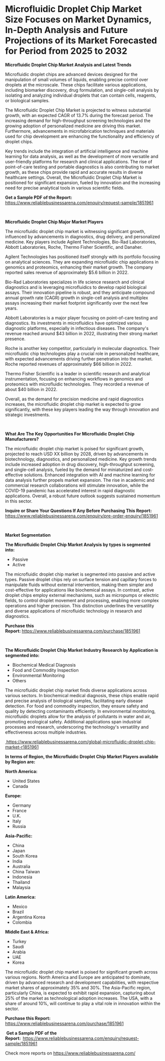<p><h1>Microfluidic Droplet Chip Market Size Focuses on Market Dynamics, In-Depth Analysis and Future Projections of its Market Forecasted for Period from 2025 to 2032</h1></p><p><strong>Microfluidic Droplet Chip Market Analysis and Latest Trends</strong></p>
<p><p>Microfluidic droplet chips are advanced devices designed for the manipulation of small volumes of liquids, enabling precise control over droplets at the microscale. These chips facilitate various applications, including biomarker discovery, drug formulation, and single-cell analysis by isolating and analyzing individual droplets that can contain cells, reagents, or biological samples. </p><p>The Microfluidic Droplet Chip Market is projected to witness substantial growth, with an expected CAGR of 13.7% during the forecast period. The increasing demand for high-throughput screening technologies and the growing adoption of personalized medicine are driving this market. Furthermore, advancements in microfabrication techniques and materials used for chip development are enhancing the functionality and efficiency of droplet chips.</p><p>Key trends include the integration of artificial intelligence and machine learning for data analysis, as well as the development of more versatile and user-friendly platforms for research and clinical applications. The rise of point-of-care testing and portable diagnostics is also contributing to market growth, as these chips provide rapid and accurate results in diverse healthcare settings. Overall, the Microfluidic Droplet Chip Market is positioned for significant expansion, fueled by innovation and the increasing need for precise analytical tools in various scientific fields.</p></p>
<p><strong>Get a Sample PDF of the Report:&nbsp;</strong> <a href="https://www.reliablebusinessarena.com/enquiry/request-sample/1851961?utm_campaign=3289&utm_medium=2&utm_source=Github&utm_content=ia&utm_term=26032025&utm_id=microfluidic-droplet-chip">https://www.reliablebusinessarena.com/enquiry/request-sample/1851961</a></p>
<p>&nbsp;</p>
<p><strong>Microfluidic Droplet Chip Major Market Players</strong></p>
<p><p>The microfluidic droplet chip market is witnessing significant growth, influenced by advancements in diagnostics, drug delivery, and personalized medicine. Key players include Agilent Technologies, Bio-Rad Laboratories, Abbott Laboratories, Roche, Thermo Fisher Scientific, and Danaher. </p><p>Agilent Technologies has positioned itself strongly with its portfolio focusing on analytical sciences. They are expanding microfluidic chip applications in genomics and proteomics, enhancing their market growth. The company reported sales revenue of approximately $5.6 billion in 2022.</p><p>Bio-Rad Laboratories specializes in life science research and clinical diagnostics and is leveraging microfluidics to develop rapid biological assays. Their innovation pipeline is robust, and they anticipate compound annual growth rate (CAGR) growth in single-cell analysis and multiplex assays increasing their market footprint significantly over the next few years.</p><p>Abbott Laboratories is a major player focusing on point-of-care testing and diagnostics. Its investments in microfluidics have optimized various diagnostic platforms, especially in infectious diseases. The company's revenue reached around $43 billion in 2022, illustrating their strong market presence.</p><p>Roche is another key competitor, particularly in molecular diagnostics. Their microfluidic chip technologies play a crucial role in personalized healthcare, with expected advancements driving further penetration into the market. Roche reported revenues of approximately $66 billion in 2022.</p><p>Thermo Fisher Scientific is a leader in scientific research and analytical instrumentation, focusing on enhancing workflows in genomics and proteomics with microfluidic technologies. They recorded a revenue of about $40 billion in 2022.</p><p>Overall, as the demand for precision medicine and rapid diagnostics increases, the microfluidic droplet chip market is expected to grow significantly, with these key players leading the way through innovation and strategic investments.</p></p>
<p>&nbsp;</p>
<p><strong>What Are The Key Opportunities For Microfluidic Droplet Chip Manufacturers?</strong></p>
<p><p>The microfluidic droplet chip market is poised for significant growth, projected to reach USD XX billion by 2028, driven by advancements in biotechnology, diagnostics, and personalized medicine. Key growth trends include increased adoption in drug discovery, high-throughput screening, and single-cell analysis, fueled by the demand for miniaturized and cost-effective solutions. Enhanced integration with AI and machine learning for data analysis further propels market expansion. The rise in academic and commercial research collaborations will stimulate innovation, while the COVID-19 pandemic has accelerated interest in rapid diagnostic applications. Overall, a robust future outlook suggests sustained momentum in this sector.</p></p>
<p><strong>Inquire or Share Your Questions If Any Before Purchasing This Report:</strong> <a href="https://www.reliablebusinessarena.com/enquiry/pre-order-enquiry/1851961?utm_campaign=3289&utm_medium=2&utm_source=Github&utm_content=ia&utm_term=26032025&utm_id=microfluidic-droplet-chip">https://www.reliablebusinessarena.com/enquiry/pre-order-enquiry/1851961</a></p>
<p>&nbsp;</p>
<p><strong>Market Segmentation</strong></p>
<p><strong>The Microfluidic Droplet Chip Market Analysis by types is segmented into:</strong></p>
<p><ul><li>Passive</li><li>Active</li></ul></p>
<p><p>The microfluidic droplet chip market is segmented into passive and active types. Passive droplet chips rely on surface tension and capillary forces to manipulate fluids without external intervention, making them simpler and cost-effective for applications like biochemical assays. In contrast, active droplet chips employ external mechanisms, such as micropumps or electric fields, to control droplet movement and processing, enabling more complex operations and higher precision. This distinction underlines the versatility and diverse applications of microfluidic technology in research and diagnostics.</p></p>
<p><strong>Purchase this Report:&nbsp;</strong><a href="https://www.reliablebusinessarena.com/purchase/1851961?utm_campaign=3289&utm_medium=2&utm_source=Github&utm_content=ia&utm_term=26032025&utm_id=microfluidic-droplet-chip">https://www.reliablebusinessarena.com/purchase/1851961</a></p>
<p>&nbsp;</p>
<p><strong>The Microfluidic Droplet Chip Market Industry Research by Application is segmented into:</strong></p>
<p><ul><li>Biochemical Medical Diagnosis</li><li>Food and Commodity Inspection</li><li>Environmental Monitoring</li><li>Others</li></ul></p>
<p><p>The microfluidic droplet chip market finds diverse applications across various sectors. In biochemical medical diagnosis, these chips enable rapid and precise analysis of biological samples, facilitating early disease detection. For food and commodity inspection, they ensure safety and quality by detecting contaminants efficiently. In environmental monitoring, microfluidic droplets allow for the analysis of pollutants in water and air, promoting ecological safety. Additional applications span industrial processes and research, underscoring the technology's versatility and effectiveness across multiple industries.</p></p>
<p><a href="https://www.reliablebusinessarena.com/global-microfluidic-droplet-chip-market-r1851961?utm_campaign=3289&utm_medium=2&utm_source=Github&utm_content=ia&utm_term=26032025&utm_id=microfluidic-droplet-chip">&nbsp;https://www.reliablebusinessarena.com/global-microfluidic-droplet-chip-market-r1851961</a></p>
<p><strong>In terms of Region, the Microfluidic Droplet Chip Market Players available by Region are:</strong></p>
<p>
    <p> <strong> North America: </strong>
        <ul>
            <li>United States</li>
            <li>Canada</li>
        </ul>
        </p> 
    <p> <strong> Europe: </strong>
        <ul>
            <li>Germany</li>
            <li>France</li>
            <li>U.K.</li>
            <li>Italy</li>
            <li>Russia</li>
        </ul>
        </p> 
    <p> <strong> Asia-Pacific: </strong>
        <ul>
            <li>China</li>
            <li>Japan</li>
            <li>South Korea</li>
            <li>India</li>
            <li>Australia</li>
            <li>China Taiwan</li>
            <li>Indonesia</li>
            <li>Thailand</li>
            <li>Malaysia</li>
        </ul>
        </p> 
    <p> <strong> Latin America: </strong>
        <ul>
            <li>Mexico</li>
            <li>Brazil</li>
            <li>Argentina Korea</li>
            <li>Colombia</li>
        </ul>
        </p> 
    <p> <strong> Middle East & Africa: </strong>
        <ul>
            <li>Turkey</li>
            <li>Saudi</li>
            <li>Arabia</li>
            <li>UAE</li>
            <li>Korea</li>
        </ul>
    </p>
    </p>
<p><p>The microfluidic droplet chip market is poised for significant growth across various regions. North America and Europe are anticipated to dominate, driven by advanced research and development capabilities, with respective market shares of approximately 35% and 30%. The Asia-Pacific region, particularly China, is expected to exhibit rapid expansion, capturing about 25% of the market as technological adoption increases. The USA, with a share of around 10%, will continue to play a vital role in innovation within the sector.</p></p>
<p><strong>Purchase this Report: </strong><a href="https://www.reliablebusinessarena.com/purchase/1851961?utm_campaign=3289&utm_medium=2&utm_source=Github&utm_content=ia&utm_term=26032025&utm_id=microfluidic-droplet-chip">https://www.reliablebusinessarena.com/purchase/1851961</a></p>
<p>&nbsp;<strong>Get a Sample PDF of the Report:&nbsp;&nbsp;</strong><a href="https://www.reliablebusinessarena.com/enquiry/request-sample/1851961?utm_campaign=3289&utm_medium=2&utm_source=Github&utm_content=ia&utm_term=26032025&utm_id=microfluidic-droplet-chip">https://www.reliablebusinessarena.com/enquiry/request-sample/1851961</a></p>
<p><strong></strong></p>
<p>Check more reports on <a href="https://www.reliablebusinessarena.com/?utm_campaign=3289&utm_medium=2&utm_source=Github&utm_content=ia&utm_term=26032025&utm_id=microfluidic-droplet-chip">https://www.reliablebusinessarena.com/</a></p>